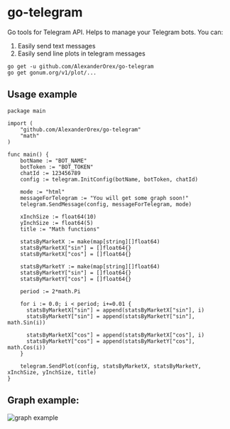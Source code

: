 # go-telegram
Go tools for Telegram API. Helps to manage your Telegram bots.
You can:
1. Easily send text messages
1. Easily send line plots in telegram messages 

```
go get -u github.com/AlexanderOrex/go-telegram
go get gonum.org/v1/plot/...
```

## Usage example
```
package main

import (
    "github.com/AlexanderOrex/go-telegram"
    "math"
)

func main() {
    botName := "BOT_NAME"
    botToken := "BOT_TOKEN"
    chatId := 123456789
    config := telegram.InitConfig(botName, botToken, chatId)

    mode := "html"
    messageForTelegram := "You will get some graph soon!"
    telegram.SendMessage(config, messageForTelegram, mode)

    xInchSize := float64(10)
    yInchSize := float64(5)
    title := "Math functions"

    statsByMarketX := make(map[string][]float64)
    statsByMarketX["sin"] = []float64{}
    statsByMarketX["cos"] = []float64{}

    statsByMarketY := make(map[string][]float64)
    statsByMarketY["sin"] = []float64{}
    statsByMarketY["cos"] = []float64{}

    period := 2*math.Pi

    for i := 0.0; i < period; i+=0.01 {
      statsByMarketX["sin"] = append(statsByMarketX["sin"], i)
      statsByMarketY["sin"] = append(statsByMarketY["sin"], math.Sin(i))

      statsByMarketX["cos"] = append(statsByMarketX["cos"], i)
      statsByMarketY["cos"] = append(statsByMarketY["cos"], math.Cos(i))
    }

    telegram.SendPlot(config, statsByMarketX, statsByMarketY, xInchSize, yInchSize, title)
}
```

## Graph example:
![graph example](https://i.ibb.co/vP3vgWj/sin-cos.jpg)
